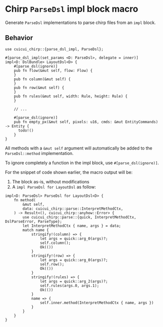 # Chirp `ParseDsl` impl block macro

Generate `ParseDsl` implementations to parse chirp files from an `impl` block.

## Behavior

```rust,ignore
use cuicui_chirp::{parse_dsl_impl, ParseDsl};

#[parse_dsl_impl(set_params <D: ParseDsl>, delegate = inner)]
impl<D: DslBundle> LayoutDsl<D> {
    #[parse_dsl(ignore)]
    pub fn flow(&mut self, flow: Flow) {
    }
    pub fn column(&mut self) {
    }
    pub fn row(&mut self) {
    }
    pub fn rules(&mut self, width: Rule, height: Rule) {
    }

    // ...

    #[parse_dsl(ignore)]
    pub fn empty_px(&mut self, pixels: u16, cmds: &mut EntityCommands) -> Entity {
      todo!()
    }
}
```

All methods with a `&mut self` argument
will automatically be added to the `ParseDsl::method` implementation.

To ignore completely a function in the impl block, use `#[parse_dsl(ignore)]`.

For the snippet of code shown earlier, the macro output will be:

1. The block as-is, without modifications
2. A `impl ParseDsl for LayoutDsl` as follow:

```rust,ignore
impl<D: ParseDsl> ParseDsl for LayoutDsl<D> {
    fn method(
        &mut self,
        data: cuicui_chirp::parse::InterpretMethodCtx,
    ) -> Result<(), cuicui_chirp::anyhow::Error> {
        use cuicui_chirp::parse::{quick, InterpretMethodCtx, DslParseError, ParseType};
        let InterpretMethodCtx { name, args } = data;
        match name {
            stringify!(column) => {
                let args = quick::arg_0(args)?;
                self.column();
                Ok(())
            }
            stringify!(row) => {
                let args = quick::arg_0(args)?;
                self.row();
                Ok(())
            }
            stringify!(rules) => {
                let args = quick::arg_2(args)?;
                self.rules(args.0, args.1);
                Ok(())
            }
            name => {
                self.inner.method(InterpretMethodCtx { name, args })
            }
        }
    }
}
```
